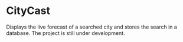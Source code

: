 # CityCast
Displays the live forecast of a searched city and stores the search in a database. The project is still under development.
